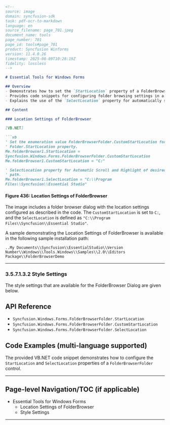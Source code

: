```markdown
<!--
source: image
domain: syncfusion-sdk
task: pdf-ocr-to-markdown
language: en
source_filename: page_701.jpeg
document_name: tools
page_number: 701
page_id: tools#page_701
product: Syncfusion Winforms
version: 11.4.0.26
timestamp: 2025-08-09T10:28:19Z
fidelity: lossless
-->

# Essential Tools for Windows Forms

## Overview
- Demonstrates how to set the `StartLocation` property of a FolderBrowserFolder to `CustomStartLocation` in VB.NET.
- Provides code snippets for configuring folder browsing settings in a Windows Forms application.
- Explains the use of the `SelectLocation` property for automatically scrolling and highlighting desired paths.

## Content

### Location Settings of FolderBrowser

[VB.NET]

```vb
' Set the enumeration value FolderBrowserFolder.CustomStartLocation for
' Folder.StartLocation property.
Me.folderBrowser1.StartLocation =
Syncfusion.Windows.Forms.FolderBrowserFolder.CustomStartLocation
Me.folderBrowser1.CustomStartLocation = "C:"

' SelectLocation property for Automatic Scroll and Highlight of desired
' path.
Me.folderBrowser1.SelectLocation = "C:\\Program
Files\\Syncfusion\\Essential Studio"
```

#### Figure 436: Location Settings of FolderBrowser

The image includes a folder browser dialog with the location settings configured as described in the code. The `CustomStartLocation` is set to `C:`, and the `SelectLocation` is defined as `"C:\\Program Files\\Syncfusion\\Essential Studio"`.

A sample demonstrating the Location Settings of FolderBrowser is available in the following sample installation path:

```
..My Documents\\Syncfusion\\EssentialStudio\\Version
Number\\Windows\\Tools.Windows\\Samples\\2.0\\Editors Package\\FolderBrowserDemo
```

---

### 3.5.7.1.3.2 Style Settings

The style settings that are available for the FolderBrowser Dialog are given below.

## API Reference

- `Syncfusion.Windows.Forms.FolderBrowserFolder.StartLocation`
- `Syncfusion.Windows.Forms.FolderBrowserFolder.CustomStartLocation`
- `Syncfusion.Windows.Forms.FolderBrowserFolder.SelectLocation`

## Code Examples (multi-language supported)

The provided VB.NET code snippet demonstrates how to configure the `StartLocation` and `SelectLocation` properties of a `FolderBrowserFolder` control.

---

## Page-level Navigation/TOC (if applicable)
- Essential Tools for Windows Forms
  - Location Settings of FolderBrowser
  - Style Settings

---

<!-- tags: [syncfusion-sdk, winforms, toolbox, folderbrowser, configuration, VB.NET, style settings] -->
```